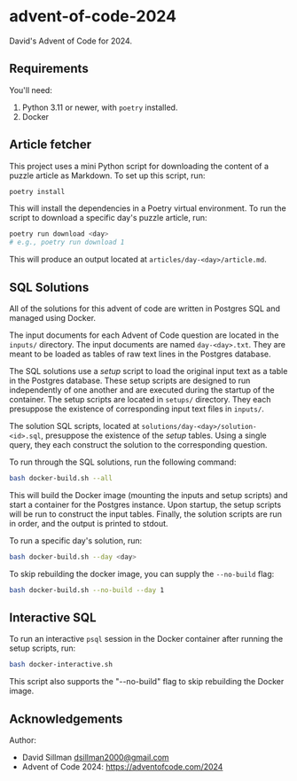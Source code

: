 # advent-of-code-2024

David's Advent of Code for 2024.

## Requirements

You'll need:

1. Python 3.11 or newer, with `poetry` installed.
2. Docker

## Article fetcher

This project uses a mini Python script for downloading the content of a puzzle article as Markdown. To set up this script, run:

```bash
poetry install
```

This will install the dependencies in a Poetry virtual environment. To run the script to download a specific day's puzzle article, run:

```bash
poetry run download <day>
# e.g., poetry run download 1
```

This will produce an output located at `articles/day-<day>/article.md`.

## SQL Solutions

All of the solutions for this advent of code are written in Postgres SQL and managed using Docker.

The input documents for each Advent of Code question are located in the `inputs/` directory. The input documents are named `day-<day>.txt`. They are meant to be loaded as tables of raw text lines in the Postgres database.

The SQL solutions use a _setup_ script to load the original input text as a table in the Postgres database. These setup scripts are designed to run independently of one another and are executed during the startup of the container. The setup scripts are located in `setups/` directory. They each presuppose the existence of corresponding input text files in `inputs/`.

The solution SQL scripts, located at `solutions/day-<day>/solution-<id>.sql`, presuppose the existence of the _setup_ tables. Using a single query, they each construct the solution to the corresponding question.

To run through the SQL solutions, run the following command:

```bash
bash docker-build.sh --all
```

This will build the Docker image (mounting the inputs and setup scripts) and start a container for the Postgres instance. Upon startup, the setup scripts will be run to construct the input tables. Finally, the solution scripts are run in order, and the output is printed to stdout.

To run a specific day's solution, run:

```bash
bash docker-build.sh --day <day>
```

To skip rebuilding the docker image, you can supply the `--no-build` flag:

```bash
bash docker-build.sh --no-build --day 1
```

## Interactive SQL

To run an interactive `psql` session in the Docker container after running the setup scripts, run:

```bash
bash docker-interactive.sh
```

This script also supports the "--no-build" flag to skip rebuilding the Docker image.

## Acknowledgements

Author:

- David Sillman <dsillman2000@gmail.com>
- Advent of Code 2024: https://adventofcode.com/2024

